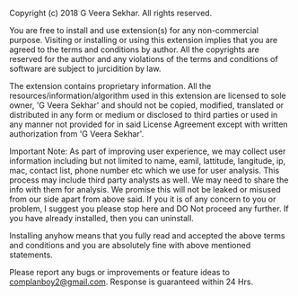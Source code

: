 
Copyright (c) 2018 G Veera Sekhar. All rights reserved.

You are free to install and use extension(s) for any non-commercial purpose. Visiting or installing or using 
this extension implies that you are agreed to the terms and conditions by author. All the copyrights are reserved for the author and any violations of the terms and conditions of software are subject to jurcidition by law.
 
The extension contains proprietary information. All the resources/information/algorithm used in this extension are 
licensed to sole owner, 'G Veera Sekhar' and should not be copied, modified, translated or distributed in any form or medium
or disclosed to third parties or used in any manner not provided for in said License Agreement except with 
written authorization from 'G Veera Sekhar'.

Important Note:
As part of improving user experience, we may collect user information including but not limited to name, eamil, lattitude, langitude, ip, mac, contact list, phone number etc which we use for user analysis. This process may include third party analysts as well. We may need to share the info with them for analysis. We promise this will not be leaked or misused from our side apart from above said. If you it is of any concern to you or problem, I suggest you please stop here and DO Not proceed any further. If you have already installed, then you can uninstall. 

Installing anyhow means that you fully read and accepted the above terms and conditions and you are absolutely fine with above mentioned statements. 

Please report any bugs or improvements or feature ideas to complanboy2@gmail.com. Response is guaranteed within 24 Hrs.
